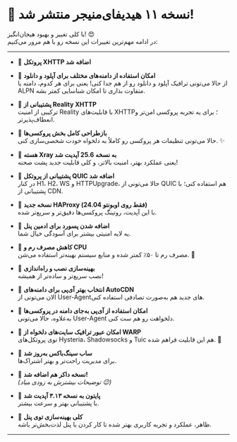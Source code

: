 # 🎉 نسخه ۱۱ هیدیفای‌منیجر منتشر شد!


با کلی تغییر و بهبود هیجان‌انگیز! 😍  
در ادامه مهم‌ترین تغییرات این نسخه رو با هم مرور می‌کنیم:

---

- 🔹 **پروتکل XHTTP اضافه شد**

- 🔹 **امکان استفاده از دامنه‌های مختلف برای آپلود و دانلود**  
  از حالا می‌تونی ترافیک آپلود و دانلود رو از هم جدا کنی! یعنی برای هر کدوم، دامنه یا ALPN متفاوت بذاری تا امکان شناسایی کمتر بشه.

- 🔹 **پشتیبانی از Reality XHTTP**  
  ترکیبی از امنیت Reality با قابلیت‌های XHTTP؛ برای یه تجربه پروکسی امن‌تر و انعطاف‌پذیرتر.

- 🔹 **بازطراحی کامل بخش پروکسی‌ها**  
  حالا می‌تونی تنظیمات هر پروکسی رو کاملاً به دلخواه خودت شخصی‌سازی کنی. ✨

- 🔹 **هسته Xray به نسخه 25.6 آپدیت شد**  
  یعنی عملکرد بهتر، امنیت بالاتر، و کلی قابلیت جدید پشت صحنه!

- 🔹 **پشتیبانی از پروتکل QUIC اضافه شد**  
  در کنار H1، H2، WS و HTTPUpgrade، حالا می‌تونی از QUIC هم استفاده کنی؛ با پشتیبانی از CDN.

- 🔹 **نسخه جدید HAProxy (فقط روی اوبونتو 24.04)**  
  با این آپدیت، روتینگ پروکسی‌ها دقیق‌تر و سریع‌تر شده.

- 🔹 **اضافه شدن پسورد برای ادمین پنل**  
  یه لایه امنیتی بیشتر برای آسودگی خیال شما.

- 🔹 **کاهش مصرف رم و CPU**  
  مصرف رم تا ۵۰٪ کمتر شده و منابع سیستم بهینه‌تر استفاده می‌شن. 💪

- 🔹 **بهینه‌سازی نصب و راه‌اندازی**  
  نصب سریع‌تر و ساده‌تر از همیشه!

- 🔹 **انتخاب بهتر آی‌پی برای دامنه‌های AutoCDN**  
  الان می‌تونی از User-Agentهای جدید هم به‌صورت تصادفی استفاده کنی.

- 🔹 **امکان استفاده از آی‌پی به‌جای دامنه در پروکسی‌ها**  
  به‌علاوه، حالا می‌تونی User-Agent دلخواهت رو هم ست کنی.

- 🔹 **امکان عبور ترافیک سایت‌های دلخواه از WARP**  
  توی پروتکل‌های Hysteria، Shadowsocks و Tuic هم این قابلیت فراهم شده. 🙌

- 🔹 **ساب سینگ‌باکس به‌روز شد**  
  برای مدیریت راحت‌تر و بهتر اشتراک‌ها.

- 🔹 **نسخه داکر هم اضافه شد!**  
  *(توضیحات بیشترش به زودی میاد 😉)*

- 🔹 **پایتون به نسخه ۳.۱۳ آپدیت شد**  
  با پشتیبانی بهتر و سرعت بیشتر.

- 🔹 **کلی بهینه‌سازی توی پنل**  
  ظاهر، عملکرد و تجربه کاربری بهتر شده تا کار کردن با پنل لذت‌بخش‌تر باشه.

---
